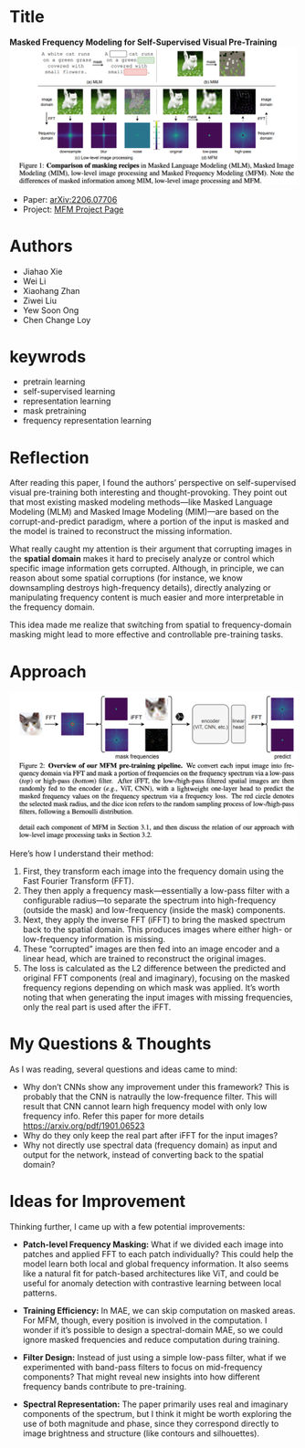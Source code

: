 # Title

**Masked Frequency Modeling for Self-Supervised Visual Pre-Training**
![alt text](../../images/image.png)

* Paper: [arXiv:2206.07706](https://arxiv.org/pdf/2206.07706)
* Project: [MFM Project Page](https://www.mmlab-ntu.com/project/mfm/index.html)

# Authors

* Jiahao Xie
* Wei Li
* Xiaohang Zhan
* Ziwei Liu
* Yew Soon Ong
* Chen Change Loy

# keywrods
- pretrain learning
- self-supervised learning
- representation learning
- mask pretraining
- frequency representation learning


# Reflection

After reading this paper, I found the authors’ perspective on self-supervised visual pre-training both interesting and thought-provoking. They point out that most existing masked modeling methods—like Masked Language Modeling (MLM) and Masked Image Modeling (MIM)—are based on the corrupt-and-predict paradigm, where a portion of the input is masked and the model is trained to reconstruct the missing information.

What really caught my attention is their argument that corrupting images in the **spatial domain** makes it hard to precisely analyze or control which specific image information gets corrupted. Although, in principle, we can reason about some spatial corruptions (for instance, we know downsampling destroys high-frequency details), directly analyzing or manipulating frequency content is much easier and more interpretable in the frequency domain.

This idea made me realize that switching from spatial to frequency-domain masking might lead to more effective and controllable pre-training tasks.

# Approach

![alt text](../../images/image-1.png)

Here’s how I understand their method:

1. First, they transform each image into the frequency domain using the Fast Fourier Transform (FFT).
2. They then apply a frequency mask—essentially a low-pass filter with a configurable radius—to separate the spectrum into high-frequency (outside the mask) and low-frequency (inside the mask) components.
3. Next, they apply the inverse FFT (iFFT) to bring the masked spectrum back to the spatial domain. This produces images where either high- or low-frequency information is missing.
4. These “corrupted” images are then fed into an image encoder and a linear head, which are trained to reconstruct the original images.
5. The loss is calculated as the L2 difference between the predicted and original FFT components (real and imaginary), focusing on the masked frequency regions depending on which mask was applied. It’s worth noting that when generating the input images with missing frequencies, only the real part is used after the iFFT.

# My Questions & Thoughts

As I was reading, several questions and ideas came to mind:

* Why don’t CNNs show any improvement under this framework?
    This is probably that the CNN is natraully the low-frequence filter. This will result that CNN cannot learn high frequency model with only low frequency info. Refer this paper for more details https://arxiv.org/pdf/1901.06523
* Why do they only keep the real part after iFFT for the input images?
* Why not directly use spectral data (frequency domain) as input and output for the network, instead of converting back to the spatial domain?

# Ideas for Improvement

Thinking further, I came up with a few potential improvements:

* **Patch-level Frequency Masking:**
  What if we divided each image into patches and applied FFT to each patch individually? This could help the model learn both local and global frequency information. It also seems like a natural fit for patch-based architectures like ViT, and could be useful for anomaly detection with contrastive learning between local patterns.

* **Training Efficiency:**
  In MAE, we can skip computation on masked areas. For MFM, though, every position is involved in the computation. I wonder if it’s possible to design a spectral-domain MAE, so we could ignore masked frequencies and reduce computation during training.

* **Filter Design:**
  Instead of just using a simple low-pass filter, what if we experimented with band-pass filters to focus on mid-frequency components? That might reveal new insights into how different frequency bands contribute to pre-training.

* **Spectral Representation:**
  The paper primarily uses real and imaginary components of the spectrum, but I think it might be worth exploring the use of both magnitude and phase, since they correspond directly to image brightness and structure (like contours and silhouettes).
